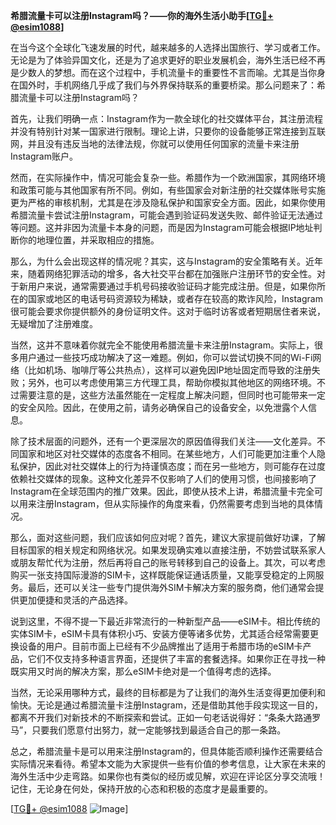 **希腊流量卡可以注册Instagram吗？——你的海外生活小助手[[TG💪+ @esim1088](https://t.me/s/esim1088)]**

在当今这个全球化飞速发展的时代，越来越多的人选择出国旅行、学习或者工作。无论是为了体验异国文化，还是为了追求更好的职业发展机会，海外生活已经不再是少数人的梦想。而在这个过程中，手机流量卡的重要性不言而喻。尤其是当你身在国外时，手机网络几乎成了我们与外界保持联系的重要桥梁。那么问题来了：希腊流量卡可以注册Instagram吗？

首先，让我们明确一点：Instagram作为一款全球化的社交媒体平台，其注册流程并没有特别针对某一国家进行限制。理论上讲，只要你的设备能够正常连接到互联网，并且没有违反当地的法律法规，你就可以使用任何国家的流量卡来注册Instagram账户。

然而，在实际操作中，情况可能会复杂一些。希腊作为一个欧洲国家，其网络环境和政策可能与其他国家有所不同。例如，有些国家会对新注册的社交媒体账号实施更为严格的审核机制，尤其是在涉及隐私保护和国家安全方面。因此，如果你使用希腊流量卡尝试注册Instagram，可能会遇到验证码发送失败、邮件验证无法通过等问题。这并非因为流量卡本身的问题，而是因为Instagram可能会根据IP地址判断你的地理位置，并采取相应的措施。

那么，为什么会出现这样的情况呢？其实，这与Instagram的安全策略有关。近年来，随着网络犯罪活动的增多，各大社交平台都在加强账户注册环节的安全性。对于新用户来说，通常需要通过手机号码接收验证码才能完成注册。但是，如果你所在的国家或地区的电话号码资源较为稀缺，或者存在较高的欺诈风险，Instagram很可能会要求你提供额外的身份证明文件。这对于临时访客或者短期居住者来说，无疑增加了注册难度。

当然，这并不意味着你就完全不能使用希腊流量卡来注册Instagram。实际上，很多用户通过一些技巧成功解决了这一难题。例如，你可以尝试切换不同的Wi-Fi网络（比如机场、咖啡厅等公共热点），这样可以避免因IP地址固定而导致的注册失败；另外，也可以考虑使用第三方代理工具，帮助你模拟其他地区的网络环境。不过需要注意的是，这些方法虽然能在一定程度上解决问题，但同时也可能带来一定的安全风险。因此，在使用之前，请务必确保自己的设备安全，以免泄露个人信息。

除了技术层面的问题外，还有一个更深层次的原因值得我们关注——文化差异。不同国家和地区对社交媒体的态度各不相同。在某些地方，人们可能更加注重个人隐私保护，因此对社交媒体上的行为持谨慎态度；而在另一些地方，则可能存在过度依赖社交媒体的现象。这种文化差异不仅影响了人们的使用习惯，也间接影响了Instagram在全球范围内的推广效果。因此，即使从技术上讲，希腊流量卡完全可以用来注册Instagram，但从实际操作的角度来看，仍然需要考虑到当地的具体情况。

那么，面对这些问题，我们应该如何应对呢？首先，建议大家提前做好功课，了解目标国家的相关规定和网络状况。如果发现确实难以直接注册，不妨尝试联系家人或朋友帮忙代为注册，然后再将自己的账号转移到自己的设备上。其次，可以考虑购买一张支持国际漫游的SIM卡，这样既能保证通话质量，又能享受稳定的上网服务。最后，还可以关注一些专门提供海外SIM卡解决方案的服务商，他们通常会提供更加便捷和灵活的产品选择。

说到这里，不得不提一下最近非常流行的一种新型产品——eSIM卡。相比传统的实体SIM卡，eSIM卡具有体积小巧、安装方便等诸多优势，尤其适合经常需要更换设备的用户。目前市面上已经有不少品牌推出了适用于希腊市场的eSIM卡产品，它们不仅支持多种语言界面，还提供了丰富的套餐选择。如果你正在寻找一种既实用又时尚的解决方案，那么eSIM卡绝对是一个值得考虑的选择。

当然，无论采用哪种方式，最终的目标都是为了让我们的海外生活变得更加便利和愉快。无论是通过希腊流量卡注册Instagram，还是借助其他手段实现这一目的，都离不开我们对新技术的不断探索和尝试。正如一句老话说得好：“条条大路通罗马”，只要我们愿意付出努力，就一定能够找到最适合自己的那一条路。

总之，希腊流量卡是可以用来注册Instagram的，但具体能否顺利操作还需要结合实际情况来看待。希望本文能为大家提供一些有价值的参考信息，让大家在未来的海外生活中少走弯路。如果你也有类似的经历或见解，欢迎在评论区分享交流哦！记住，无论身在何处，保持开放的心态和积极的态度才是最重要的。

[[TG💪+ @esim1088](https://t.me/s/esim1088) ![Image](https://i.postimg.cc/4NQfJmqS/Snipaste-2025-05-13-00-14-12.png)]